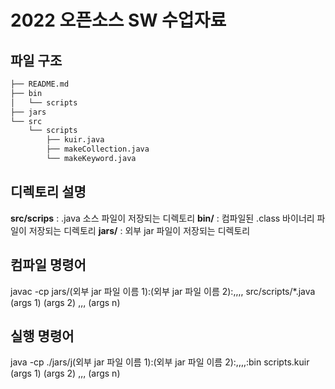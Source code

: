 # 2022 오픈소스 SW 수업자료

## 파일 구조

```bash
├── README.md
├── bin
│   └── scripts
├── jars
└── src
    └── scripts
        ├── kuir.java
        ├── makeCollection.java
        └── makeKeyword.java
``` 

## 디렉토리 설명

**src/scrips** : .java 소스 파일이 저장되는 디렉토리
**bin/** : 컴파일된 .class 바이너리 파일이 저장되는 디렉토리
**jars/** : 외부 jar 파일이 저장되는 디렉토리

## 컴파일 명령어

javac -cp jars/(외부 jar 파일 이름 1):(외부 jar 파일 이름 2):,,,, src/scripts/*.java (args 1) (args 2) ,,, (args n)

## 실행 명령어

java -cp ./jars/j(외부 jar 파일 이름 1):(외부 jar 파일 이름 2):,,,,:bin scripts.kuir (args 1) (args 2) ,,, (args n)
